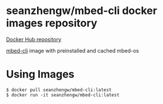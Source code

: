 # seanzhengw/mbed-cli docker images repository

[Docker Hub repository](https://hub.docker.com/r/seanzhengw/mbed-cli)

[mbed-cli](https://github.com/ARMmbed/mbed-cli) image with preinstalled and cached mbed-os

# Using Images

    $ docker pull seanzhengw/mbed-cli:latest
    $ docker run -it seanzhengw/mbed-cli:latest
